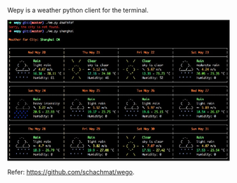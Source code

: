 Wepy is a weather python client for the terminal.

![Alt text](/sample.jpg?raw=true "Optional Title")


Refer: https://github.com/schachmat/wego.
